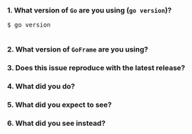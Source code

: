 <!-- Please answer these questions before submitting your issue. Thanks! -->
### 1. What version of `Go` are you using (`go version`)?

<pre>
$ go version

</pre>

### 2. What version of `GoFrame` are you using?



### 3. Does this issue reproduce with the latest release?



### 4. What did you do?

<!--
If possible, provide a copy of shortest codes for reproducing the error.
A complete runnable program is good.
A link on play.golang.org is best.
-->



### 5. What did you expect to see?



### 6. What did you see instead?



